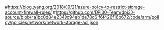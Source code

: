 #https://blog.tyang.org/2018/09/21/azure-policy-to-restrict-storage-account-firewall-rules/
#https://github.com/DPi30-Team/dpi30-source/blob/4a1bc0d84e2349c94ab1de78c61f6f426f16b672/code/arm/policy/policies/network/network-storage-acl.json